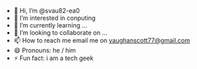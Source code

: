 - 👋 Hi, I’m @svau82-ea0
- 👀 I’m interested in conputing
- 🌱 I’m currently learning ...
- 💞️ I’m looking to collaborate on ...
- 📫 How to reach me email me on vaughanscott77@gmail.com
- 😄 Pronouns: he / him
- ⚡ Fun fact: i am a tech geek

<!---
svau82-ea0/svau82-ea0 is a ✨ special ✨ repository because its `README.md` (this file) appears on your GitHub profile.
You can click the Preview link to take a look at your changes.
--->
